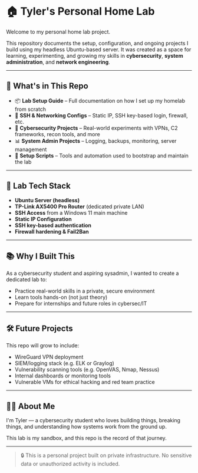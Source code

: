 # 🏠 Tyler's Personal Home Lab

Welcome to my personal home lab project.

This repository documents the setup, configuration, and ongoing projects I build using my headless Ubuntu-based server. It was created as a space for learning, experimenting, and growing my skills in **cybersecurity**, **system administration**, and **network engineering**.

---

## 🚀 What's in This Repo

- 📦 **Lab Setup Guide** – Full documentation on how I set up my homelab from scratch
- 🔐 **SSH & Networking Configs** – Static IP, SSH key-based login, firewall, etc.
- 🧪 **Cybersecurity Projects** – Real-world experiments with VPNs, C2 frameworks, recon tools, and more
- 📊 **System Admin Projects** – Logging, backups, monitoring, server management
- 🧰 **Setup Scripts** – Tools and automation used to bootstrap and maintain the lab

---

## 🔧 Lab Tech Stack

- **Ubuntu Server (headless)**
- **TP-Link AX5400 Pro Router** (dedicated private LAN)
- **SSH Access** from a Windows 11 main machine
- **Static IP Configuration**
- **SSH key-based authentication**
- **Firewall hardening & Fail2Ban**

---

## 📚 Why I Built This

As a cybersecurity student and aspiring sysadmin, I wanted to create a dedicated lab to:
- Practice real-world skills in a private, secure environment
- Learn tools hands-on (not just theory)
- Prepare for internships and future roles in cybersec/IT

---

## 🛠️ Future Projects

This repo will grow to include:
- WireGuard VPN deployment
- SIEM/logging stack (e.g. ELK or Graylog)
- Vulnerability scanning tools (e.g. OpenVAS, Nmap, Nessus)
- Internal dashboards or monitoring tools
- Vulnerable VMs for ethical hacking and red team practice

---

## 👨‍💻 About Me

I'm Tyler — a cybersecurity student who loves building things, breaking things, and understanding how systems work from the ground up.

This lab is my sandbox, and this repo is the record of that journey.

---

> 🔒 This is a personal project built on private infrastructure. No sensitive data or unauthorized activity is included.
